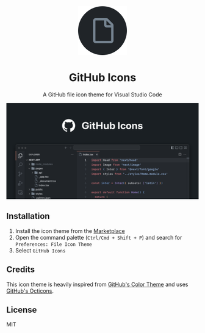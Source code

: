<div align="center">

<img src="https://raw.githubusercontent.com/juwanpetty/github-icons/master/images/icon.png" width="128" />

# GitHub Icons

A GitHub file icon theme for Visual Studio Code

<img src="https://raw.githubusercontent.com/juwanpetty/github-icons/master/images/screenshot.png" alt="Screenshot of VS Code with GitHub Icons theme" />

</div>

## Installation

1. Install the icon theme from the [Marketplace](https://marketplace.visualstudio.com/items?itemName=juwanpetty.github-icons)
2. Open the command palette (`Ctrl/Cmd + Shift + P`) and search for `Preferences: File Icon Theme`
3. Select `GitHub Icons`

## Credits

This icon theme is heavily inspired from [GitHub's Color Theme](https://marketplace.visualstudio.com/items?itemName=GitHub.github-vscode-theme) and uses [GitHub's Octicons](https://primer.style/octicons/).

## License

MIT
